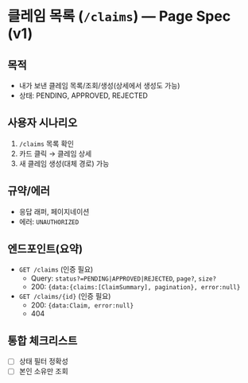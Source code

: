 # 클레임 목록 (`/claims`) — Page Spec (v1)

## 목적
- 내가 보낸 클레임 목록/조회/생성(상세에서 생성도 가능)
- 상태: PENDING, APPROVED, REJECTED

## 사용자 시나리오
1) `/claims` 목록 확인
2) 카드 클릭 → 클레임 상세
3) 새 클레임 생성(대체 경로) 가능

## 규약/에러
- 응답 래퍼, 페이지네이션
- 에러: `UNAUTHORIZED`

## 엔드포인트(요약)
- `GET /claims` (인증 필요)
  - Query: `status?=PENDING|APPROVED|REJECTED`, `page?`, `size?`
  - 200: `{data:{claims:[ClaimSummary], pagination}, error:null}`
- `GET /claims/{id}` (인증 필요)
  - 200: `{data:Claim, error:null}`
  - 404

## 통합 체크리스트
- [ ] 상태 필터 정확성
- [ ] 본인 소유만 조회
